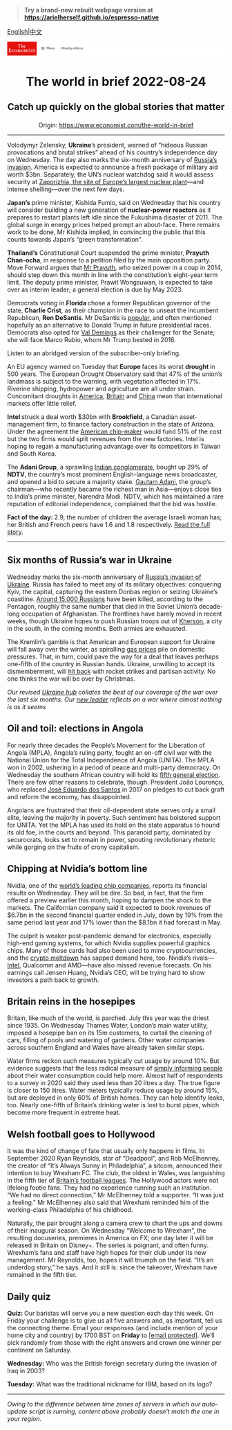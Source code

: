 > **Try a brand-new rebuilt webpage version at https://arielherself.github.io/espresso-native**

[English](https://github.com/arielherself/espresso/blob/main/README.md)|[中文](https://github-com.translate.goog/arielherself/espresso/blob/main/README.md?_x_tr_sl=en&_x_tr_tl=zh-CN&_x_tr_hl=zh-CN&_x_tr_pto=wapp)



![The Economist](menubar.png)

# <p align="center">The world in brief 2022-08-24</p>

## <p align="center">Catch up quickly on the global stories that matter</p>

<p align="center">Origin: <a href="https://www.economist.com/the-world-in-brief">https://www.economist.com/the-world-in-brief</a><hr>

Volodymyr Zelensky, <strong>Ukraine</strong>’s president, warned of “hideous Russian provocations and brutal strikes” ahead of his country’s independence day on Wednesday. The day also marks the six-month anniversary of [Russia’s invasion](https://www.economist.com/ukraine-crisis). America is expected to announce a fresh package of military aid worth $3bn. Separately, the UN’s nuclear watchdog said it would assess security at [Zaporizhia, the site of Europe’s largest nuclear plant](https://www.economist.com/the-economist-explains/2022/08/19/what-is-at-stake-at-ukraines-zaporizhia-nuclear-plant)—and intense shelling—over the next few days.

<strong>Japan’s </strong>prime minister, Kishida Fumio, said on Wednesday that his country will consider building a new generation of <strong>nuclear-power reactors</strong> as it prepares to restart plants left idle since the Fukushima disaster of 2011. The global surge in energy prices helped prompt an about-face. There remains work to be done, Mr Kishida implied, in convincing the public that this counts towards Japan’s “green transformation”.

<strong>Thailand’s</strong> Constitutional Court suspended the prime minister, <strong>Prayuth Chan-ocha</strong>, in response to a petition filed by the main opposition party. Move Forward argues that [Mr Prayuth](https://www.economist.com/asia/2022/06/16/thailands-military-ruler-is-on-the-back-foot), who seized power in a coup in 2014, should step down this month in line with the constitution’s eight-year term limit. The deputy prime minister, Prawit Wongsuwan, is expected to take over as interim leader; a general election is due by May 2023.

Democrats voting in <strong>Florida </strong>chose a former Republican governor of the state,<strong> Charlie Crist</strong>, as their champion in the race to unseat the incumbent Republican, <strong>Ron DeSantis</strong>. Mr DeSantis is [popular](https://www.economist.com/united-states/2022/02/05/why-florida-is-lurching-to-the-right), and often mentioned hopefully as an alternative to Donald Trump in future presidential races. Democrats also opted for [Val Demings](https://www.economist.com/special-report/2022/03/30/two-elections-will-attract-national-interest) as their challenger for the Senate; she will face Marco Rubio, whom Mr Trump bested in 2016.

Listen to an abridged version of the subscriber-only briefing.

An EU agency warned on Tuesday that <strong>Europe </strong>faces its worst <strong>drought </strong>in 500 years. The European Drought Observatory said that 47% of the union’s landmass is subject to the warning, with vegetation affected in 17%. Riverine shipping, hydropower and agriculture are all under strain. Concomitant droughts in [America](https://www.economist.com/the-economist-explains/2021/06/15/is-the-american-west-in-a-megadrought), [Britain](https://www.economist.com/britain/2022/08/12/british-farmers-face-up-to-the-prospect-of-drought) and [China](https://www.economist.com/china/2022/08/18/chinas-economy-is-beset-by-problems) mean that international markets offer little relief.

<strong>Intel </strong>struck a deal worth $30bn with <strong>Brookfield</strong>, a Canadian asset-management firm, to finance factory construction in the state of Arizona. Under the agreement the [American chip-maker](https://www.economist.com/business/2021/03/31/intel-should-beware-of-becoming-a-national-champion) would fund 51% of the cost but the two firms would split revenues from the new factories. Intel is hoping to regain a manufacturing advantage over its competitors in Taiwan and South Korea. 

The <strong>Adani Group</strong>, a sprawling [Indian conglomerate](https://www.economist.com/business/2021/06/19/a-strange-news-report-briefly-rattles-the-adani-group), bought up 29% of <strong>NDTV</strong>, the country’s most prominent English-language news broadcaster, and opened a bid to secure a majority stake. [Gautam Adani](https://www.economist.com/business/2021/08/07/the-many-sides-to-gautam-adani), the group’s chairman—who recently became the richest man in Asia—enjoys close ties to India’s prime minister, Narendra Modi. NDTV, which has maintained a rare reputation of editorial independence, complained that the bid was hostile.

<strong>Fact of the day: </strong>2.9, the number of children the average Israeli woman has; her British and French peers have 1.6 and 1.8 respectively. [Read the full story](https://www.economist.com/middle-east-and-africa/2022/08/18/in-israel-birth-rates-are-converging-between-jews-and-muslims).

----------

## Six months of Russia’s war in Ukraine

Wednesday marks the six-month anniversary of [Russia’s invasion of Ukraine](https://www.economist.com/leaders/2022/08/23/the-war-where-almost-nothing-is-what-it-seems). Russia has failed to meet any of its military objectives: conquering Kyiv, the capital, capturing the eastern Donbas region or seizing Ukraine’s coastline. [Around 15,000 Russians](https://www.economist.com/europe/2022/07/24/how-heavy-are-russian-casualties-in-ukraine) have been killed, according to the Pentagon, roughly the same number that died in the Soviet Union’s decade-long occupation of Afghanistan. The frontlines have barely moved in recent weeks, though Ukraine hopes to push Russian troops out of [Kherson](https://www.economist.com/leaders/2022/08/17/stay-cool-on-kherson), a city in the south, in the coming months. Both armies are exhausted.

The Kremlin’s gamble is that American and European support for Ukraine will fall away over the winter, as spiralling [gas prices](https://www.economist.com/finance-and-economics/2022/08/11/which-european-countries-are-most-vulnerable-to-surging-energy-prices) pile on domestic pressures. That, in turn, could pave the way for a deal that leaves perhaps one-fifth of the country in Russian hands. Ukraine, unwilling to accept its dismemberment, will [hit back](https://www.economist.com/europe/2022/08/11/wrecked-planes-smoulder-at-russias-saky-airbase-in-crimea) with rocket strikes and partisan activity. No one thinks the war will be over by Christmas. 

<em>Our revised </em>[<em>Ukraine hub</em>](https://www.economist.com/ukraine-crisis)<em> collates the best of our coverage of the war over the last six months. Our </em>[<em>new leader</em>](https://www.economist.com/leaders/2022/08/23/the-war-where-almost-nothing-is-what-it-seems)<em> reflects on a war where almost nothing is as it seems</em>

## Oil and toil: elections in Angola

For nearly three decades the People’s Movement for the Liberation of Angola (MPLA), Angola’s ruling party, fought an on-off civil war with the National Union for the Total Independence of Angola (UNITA). The MPLA won in 2002, ushering in a period of peace and multi-party democracy. On Wednesday the southern African country will hold its [fifth general election](https://www.economist.com/middle-east-and-africa/2022/08/18/a-dictators-ghost-haunts-angolas-upcoming-elections). There are few other reasons to celebrate, though. President João Lourenço, who replaced [José Eduardo dos Santos](https://www.economist.com/middle-east-and-africa/2022/07/14/jose-eduardo-dos-santos-who-plundered-angola-has-died) in 2017 on pledges to cut back graft and reform the economy, has disappointed.

Angolans are frustrated that their oil-dependent state serves only a small elite, leaving the majority in poverty. Such sentiment has bolstered support for UNITA. Yet the MPLA has used its hold on the state apparatus to hound its old foe, in the courts and beyond. This paranoid party, dominated by securocrats, looks set to remain in power, spouting revolutionary rhetoric while gorging on the fruits of crony capitalism.

## Chipping at Nvidia’s bottom line

Nvidia, one of the [world’s leading chip companies](https://www.economist.com/business/2021/08/01/will-nvidias-huge-bet-on-artificial-intelligence-chips-pay-off), reports its financial results on Wednesday. They will be dire. So bad, in fact, that the firm offered a preview earlier this month, hoping to dampen the shock to the markets. The Californian company said it expected to book revenues of $6.7bn in the second financial quarter ended in July, down by 19% from the same period last year and 17% lower than the $8.1bn it had forecast in May. 

The culprit is weaker post-pandemic demand for electronics, especially high-end gaming systems, for which Nvidia supplies powerful graphics chips. Many of those cards had also been used to mine cryptocurrencies, and the [crypto meltdown](https://www.economist.com/finance-and-economics/2022/05/12/the-crypto-infrastructure-cracks) has sapped demand here, too. Nvidia’s rivals—[Intel](https://www.economist.com/business/intels-turnaround-and-the-future-of-chipmaking/21804288), Qualcomm and AMD—have also missed revenue forecasts. On his earnings call Jensen Huang, Nvidia’s CEO, will be trying hard to show investors a path back to growth.

## Britain reins in the hosepipes

Britain, like much of the world, is parched. July this year was the driest since 1935. On Wednesday Thames Water, London’s main water utility, imposed a hosepipe ban on its 15m customers, to curtail the cleaning of cars, filling of pools and watering of gardens. Other water companies across southern England and Wales have already taken similar steps.

Water firms reckon such measures typically cut usage by around 10%. But evidence suggests that the less radical measure of [simply informing people](https://www.economist.com/britain/2022/08/11/better-measurement-would-help-reduce-water-consumption) about their water consumption could help more. Almost half of respondents to a survey in 2020 said they used less than 20 litres a day. The true figure is closer to 150 litres. Water meters typically reduce usage by around 15%, but are deployed in only 60% of British homes. They can help identify leaks, too. Nearly one-fifth of Britain’s drinking water is lost to burst pipes, which become more frequent in extreme heat. 

## Welsh football goes to Hollywood

It was the kind of change of fate that usually only happens in films. In September 2020 Ryan Reynolds, star of “Deadpool”, and Rob McElhenney, the creator of “It’s Always Sunny in Philadelphia”, a sitcom, announced their intention to buy Wrexham FC. The club, the oldest in Wales, was languishing in the fifth tier of [Britain’s football leagues](https://www.economist.com/britain/2018/07/12/english-or-british-football-highlights-an-enduring-identity-crisis). The Hollywood actors were not lifelong footie fans. They had no experience running such an institution. “We had no direct connection,” Mr McElhenney told a supporter. “It was just a feeling.” Mr McElhenney also said that Wrexham reminded him of the working-class Philadelphia of his childhood.

Naturally, the pair brought along a camera crew to chart the ups and downs of their inaugural season. On Wednesday “Welcome to Wrexham”, the resulting docuseries, premieres in America on FX; one day later it will be released in Britain on Disney+. The series is poignant, and often funny. Wrexham’s fans and staff have high hopes for their club under its new management. Mr Reynolds, too, hopes it will triumph on the field. “It’s an underdog story,” he says. And it still is: since the takeover, Wrexham have remained in the fifth tier.

## Daily quiz

<strong>Quiz: </strong>Our baristas will serve you a new question each day this week. On Friday your challenge is to give us all five answers and, as important, tell us the connecting theme. Email your responses (and include mention of your home city and country) by 1700 BST on <strong>Friday</strong> to [<span class="__cf_email__" data-cfemail="d382a6baa996a0a3a1b6a0a0bc93b6b0bcbdbcbebaa0a7fdb0bcbe">[email&#160;protected]</span>](https://mail.google.com/mail/?view=cm&amp;fs=1&amp;tf=1&amp;to=QuizEspresso@economist.com). We’ll pick randomly from those with the right answers and crown one winner per continent on Saturday.

<strong>Wednesday:</strong> Who was the British foreign secretary during the invasion of Iraq in 2003?

<strong>Tuesday:</strong> What was the traditional nickname for IBM, based on its logo? 

----------

*Owing to the difference between time zones of servers in which our auto-update script is running, content above probably doesn't match the one in your region.*
